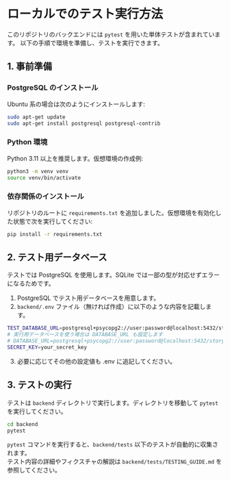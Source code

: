 # ローカルでのテスト実行方法

このリポジトリのバックエンドには `pytest` を用いた単体テストが含まれています。
以下の手順で環境を準備し、テストを実行できます。

## 1. 事前準備

### PostgreSQL のインストール
Ubuntu 系の場合は次のようにインストールします:

```bash
sudo apt-get update
sudo apt-get install postgresql postgresql-contrib
```

### Python 環境
Python 3.11 以上を推奨します。仮想環境の作成例:

```bash
python3 -m venv venv
source venv/bin/activate
```

### 依存関係のインストール
リポジトリのルートに `requirements.txt` を追加しました。仮想環境を有効化した状態で次を実行してください:

```bash
pip install -r requirements.txt
```

## 2. テスト用データベース
テストでは PostgreSQL を使用します。SQLite では一部の型が対応せずエラーになるためです。

1. PostgreSQL でテスト用データベースを用意します。
2. `backend/.env` ファイル（無ければ作成）に以下のような内容を記載します。

```bash
TEST_DATABASE_URL=postgresql+psycopg2://user:password@localhost:5432/story_app_test
# 実行用データベースを使う場合は DATABASE_URL も設定します
# DATABASE_URL=postgresql+psycopg2://user:password@localhost:5432/story_app
SECRET_KEY=your_secret_key
```

3. 必要に応じてその他の設定値も .env に追記してください。

## 3. テストの実行

テストは `backend` ディレクトリで実行します。ディレクトリを移動して `pytest` を実行してください。

```bash
cd backend
pytest
```

`pytest` コマンドを実行すると、`backend/tests` 以下のテストが自動的に収集されます。  
テスト内容の詳細やフィクスチャの解説は `backend/tests/TESTING_GUIDE.md` を参照してください。
